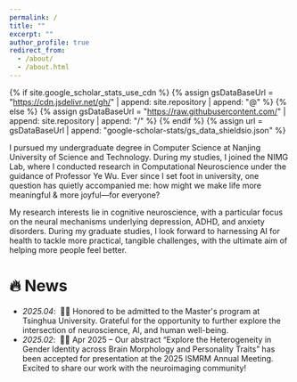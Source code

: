 ```yaml
---
permalink: /
title: ""
excerpt: ""
author_profile: true
redirect_from: 
  - /about/
  - /about.html
---
```


{% if site.google_scholar_stats_use_cdn %}
{% assign gsDataBaseUrl = "https://cdn.jsdelivr.net/gh/" | append: site.repository | append: "@" %}
{% else %}
{% assign gsDataBaseUrl = "https://raw.githubusercontent.com/" | append: site.repository | append: "/" %}
{% endif %}
{% assign url = gsDataBaseUrl | append: "google-scholar-stats/gs_data_shieldsio.json" %}

<span class='anchor' id='about-me'></span>

I pursued my undergraduate degree in Computer Science at Nanjing University of Science and Technology. During my studies, I joined the NIMG Lab, where I conducted research in Computational Neuroscience under the guidance of Professor Ye Wu. Ever since I set foot in university, one question has quietly accompanied me: how might we make life more meaningful & more joyful—for everyone?

My research interests lie in cognitive neuroscience, with a particular focus on the neural mechanisms underlying depression, ADHD, and anxiety disorders. During my graduate studies, I look forward to harnessing AI for health to tackle more practical, tangible challenges, with the ultimate aim of helping more people feel better.



# 🔥 News
- *2025.04*: &nbsp;🎉🎉 Honored to be admitted to the Master's program at Tsinghua University. Grateful for the opportunity to further explore the intersection of neuroscience, AI, and human well-being.
- *2025.02*: &nbsp;🎉🎉 Apr 2025 – Our abstract “Explore the Heterogeneity in Gender Identity across Brain Morphology and Personality Traits” has been accepted for presentation at the 2025 ISMRM Annual Meeting. Excited to share our work with the neuroimaging community!

